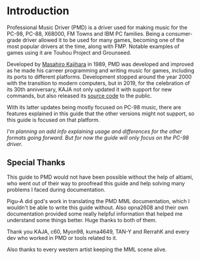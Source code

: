 # Introduction

Professional Music Driver (PMD) is a driver used for making music for the PC-98, PC-88, X68000, FM Towns and IBM PC families. Being a consumer-grade driver allowed it to be used for many games, becoming one of the most popular drivers at the time, along with FMP. Notable examples of games using it are Touhou Project and Grounseed.

Developed by [Masahiro Kajihara](https://twitter.com/kajaponn) in 1989, PMD was developed and improved as he made his carreer programming and writing music for games, including its ports to different platforms. Development stopped around the year 2000 with the transition to modern computers, but in 2019, for the celebration of its 30th anniversary, KAJA not only updated it with support for new commands, but also released its [source code](https://sites.google.com/site/kajapon/pmd) to the public.

With its latter updates being mostly focused on PC-98 music, there are features explained in this guide that the other versions might not support, so this guide is focused on that platform.

_I'm planning on add info explaining usage and differences for the other formats going forward. But for now the guide will only focus on the PC-98 driver._

## Special Thanks

This guide to PMD would not have been possible without the help of altiami, who went out of their way to proofread this guide and help solving many problems I faced during documentation. 

Pigu-A did god's work in translating the PMD MML documentation, which I wouldn't be able to write this guide without. Also opna2608 and their own documentation provided some really helpful information that helped me understand some things better. Huge thanks to both of them.

Thank you KAJA, c60, Myon98, kuma4649, TAN-Y and RerrahK and every dev who worked in PMD or tools related to it.

Also thanks to every western artist keeping the MML scene alive.